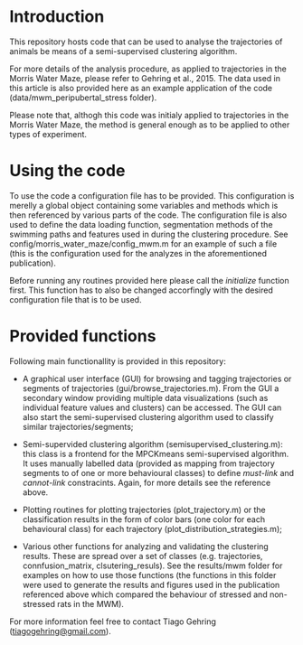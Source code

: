 # Introduction

This repository hosts code that can be used to analyse the trajectories of animals be means of a semi-supervised clustering algorithm. 

For more details of the analysis procedure, as applied to trajectories in the Morris Water Maze, please refer to Gehring et al., 2015. The data used in this article is also provided here as an example application of the code (data/mwm_peripubertal_stress folder).

Please note that, althogh this code was initialy applied to trajectories in the Morris Water Maze, the method is general enough as to be applied to other types of experiment. 

# Using the code

To use the code a configuration file has to be provided. This configuration is merelly a global object containing some variables and methods which is then referenced by various parts of the code. The configuration file is also used to define the data loading function, segmentation methods of the swimming paths and features used in during the clustering procedure. See config/morris_water_maze/config_mwm.m for an example of such a file (this is the configuration used for the analyzes in the aforementioned publication).

Before running any routines provided here please call the *initialize* function first. This function has to also be changed accorfingly with the desired configuration file that is to be used.

# Provided functions

Following main functionallity is provided in this repository:

- A graphical user interface (GUI) for browsing and tagging trajectories or segments of trajectories (gui/browse_trajectories.m). From the GUI a secondary window providing multiple data visualizations (such as individual feature values and clusters) can be accessed. The GUI can also start the semi-supervised clustering algorithm used to classify similar trajectories/segments;

- Semi-supervided clustering algorithm (semisupervised_clustering.m): this class is a frontend for the MPCKmeans semi-supervised algorithm. It uses manually labelled data (provided as mapping from trajectory segments to of one or more behavioural classes) to define *must-link* and *cannot-link* constracints. Again, for more details see the reference above. 

- Plotting routines for plotting trajectories (plot_trajectory.m) or the classification results in the form of color bars (one color for each behavioural class) for each trajectory (plot_distribution_strategies.m);

- Various other functions for analyzing and validating the clustering results. These are spread over a set of classes (e.g. trajectories, connfusion_matrix, clsutering_resuls). See the results/mwm folder for examples on how to use those functions (the functions in this folder were used to generate the results and figures used in the publication referenced above which compared the behaviour of stressed and non-stressed rats in the MWM).


For more information feel free to contact Tiago Gehring (tiagogehring@gmail.com).

